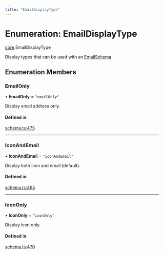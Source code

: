 ```yaml
---
title: "EmailDisplayType"
---
```

# Enumeration: EmailDisplayType

[core](../modules/core.md).EmailDisplayType

Display types that can be used with an [EmailSchema](../interfaces/core.EmailSchema.md).

## Enumeration Members

### EmailOnly

• **EmailOnly** = ``"emailOnly"``

Display email address only.

#### Defined in

[schema.ts:475](https://github.com/coda/packs-sdk/blob/main/schema.ts#L475)

___

### IconAndEmail

• **IconAndEmail** = ``"iconAndEmail"``

Display both icon and email (default).

#### Defined in

[schema.ts:465](https://github.com/coda/packs-sdk/blob/main/schema.ts#L465)

___

### IconOnly

• **IconOnly** = ``"iconOnly"``

Display icon only.

#### Defined in

[schema.ts:470](https://github.com/coda/packs-sdk/blob/main/schema.ts#L470)
